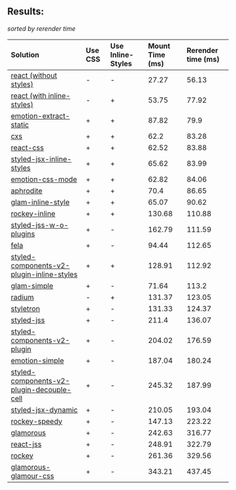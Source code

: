 ## Results:
*sorted by rerender time*

Solution | Use CSS | Use Inline-Styles | Mount Time (ms) | Rerender time (ms)
:--- | :--- | :--- | :--- | :---
[react (without styles)](https://github.com/facebook/react) | - | - | 27.27 | 56.13
[react (with inline-styles)](https://github.com/facebook/react) | - | + | 53.75 | 77.92
[emotion-extract-static](https://github.com/tkh44/emotion) | + | + | 87.82 | 79.9
[cxs](https://github.com/jxnblk/cxs) | + | + | 62.2 | 83.28
[react-css](https://github.com/facebook/react) | + | + | 62.52 | 83.88
[styled-jsx-inline-styles](https://github.com/zeit/styled-jsx) | + | + | 65.62 | 83.99
[emotion-css-mode](https://github.com/tkh44/emotion) | + | + | 62.82 | 84.06
[aphrodite](https://github.com/Khan/aphrodite) | + | + | 70.4 | 86.65
[glam-inline-style](https://github.com/threepointone/glam) | + | + | 65.07 | 90.62
[rockey-inline](https://github.com/tuchk4/rockey) | + | + | 130.68 | 110.88
[styled-jss-w-o-plugins](https://github.com/cssinjs/styled-jss) | + | - | 162.79 | 111.59
[fela](https://github.com/rofrischmann/fela/) | + | - | 94.44 | 112.65
[styled-components-v2-plugin-inline-styles](https://github.com/styled-components/styled-components/tree/v2) | + | + | 128.91 | 112.92
[glam-simple](https://github.com/threepointone/glam) | + | - | 71.64 | 113.2
[radium](https://github.com/FormidableLabs/radium) | - | + | 131.37 | 123.05
[styletron](https://github.com/rtsao/styletron) | + | - | 131.33 | 124.37
[styled-jss](https://github.com/cssinjs/styled-jss) | + | - | 211.4 | 136.07
[styled-components-v2-plugin](https://github.com/styled-components/styled-components/tree/v2) | + | - | 204.02 | 176.59
[emotion-simple](https://github.com/threepointone/emotion) | + | - | 187.04 | 180.24
[styled-components-v2-plugin-decouple-cell](https://github.com/styled-components/styled-components/tree/v2) | + | - | 245.32 | 187.99
[styled-jsx-dynamic](https://github.com/zeit/styled-jsx) | + | - | 210.05 | 193.04
[rockey-speedy](https://github.com/tuchk4/rockey) | + | - | 147.13 | 223.22
[glamorous](https://github.com/paypal/glamorous) | + | - | 242.63 | 316.77
[react-jss](https://github.com/cssinjs/react-jss) | + | - | 248.91 | 322.79
[rockey](https://github.com/tuchk4/rockey) | + | - | 261.36 | 329.56
[glamorous-glamour-css](https://github.com/paypal/glamorous) | + | - | 343.21 | 437.45

